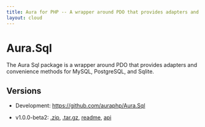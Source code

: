 ```yaml
---
title: Aura for PHP -- A wrapper around PDO that provides adapters and convenience methods for MySQL, PostgreSQL, and Sqlite.
layout: cloud
---
```


Aura.Sql
========

The Aura Sql package is a wrapper around PDO that provides adapters and convenience methods for MySQL, PostgreSQL, and Sqlite.

Versions
--------

- Development: <https://github.com/auraphp/Aura.Sql>

- v1.0.0-beta2: [.zip](https://github.com/auraphp/Aura.Sql/zipball/1.0.0-beta2), [.tar.gz](https://github.com/auraphp/Aura.Sql/tarball/1.0.0-beta2), [readme](version/1.0.0-beta2/), [api](version/1.0.0-beta2/api/)

